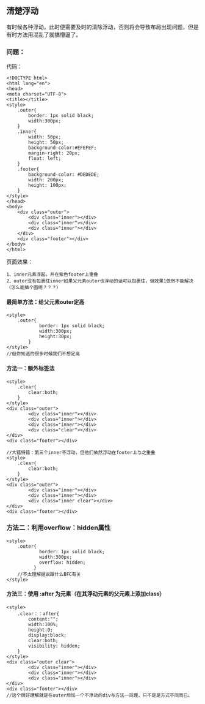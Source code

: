 ## 清楚浮动
有时候各种浮动，此时便需要及时的清除浮动，否则将会导致布局出现问题，但是有时方法用混乱了就搞懵逼了。
### 问题：
代码：

	<!DOCTYPE html>
	<html lang="en">
	<head>
    <meta charset="UTF-8">
    <title></title>
    <style>
        .outer{
            border: 1px solid black;
            width:300px;
        }
        .inner{
            width: 50px;
            height: 50px;
            background-color:#EFEFEF;
            margin-right: 20px;
            float: left;
        }
        .footer{
            background-color: #DEDEDE;
            width: 200px;
            height: 100px;
        }
    </style>
	</head>
	<body>
	    <div class="outer">
	        <div class="inner"></div>
	        <div class="inner"></div>
	        <div class="inner"></div>
	    </div>
	    <div class="footer"></div>
	</body>
	</html>
	
页面效果：

	1、inner元素浮起，并在紫色footer上重叠
	2、outer没有包裹住inner如果父元素outer也浮动的话可以包裹住，但效果1依然不能解决
	（怎么能插个图呢？？？）
#### 最简单方法：给父元素outer定高
	<style>
		.outer{
	            border: 1px solid black;
	            width:300px;
	            height:30px;
	        }
	</style>
	//但你知道的很多时候我们不想定高
	
#### 方法一：额外标签法

	<style>
		.clear{
			clear:both;
		}
	</style>
	<div class="outer">
	        <div class="inner"></div>
	        <div class="inner"></div>
	        <div class="inner"></div>
			<div class="clear"></div>
	</div>
	<div class="footer"></div>
	
	//大错特错：第三个inner不浮动，但他们依然浮动在footer上与之重叠
	<style>
		.clear{
			clear:both;
		}
	</style>
	<div class="outer">
	        <div class="inner"></div>
	        <div class="inner"></div>
	        <div class="inner clear"></div>
	</div>
	<div class="footer"></div>


### 方法二：利用overflow：hidden属性
	<style>
		.outer{
	            border: 1px solid black;
	            width:300px;
	            overflow: hidden;
		      }
		//不太理解据说跟什么BFC有关
	</style>
#### 方法三：使用 :after 为元素（在其浮动元素的父元素上添加class）

	<style>
		.clear：：after{
			content:"";
			width:100%;
			height:0;
			display:block;
			clear:both;
			visibility: hidden;
		}
	</style>
	<div class="outer clear">
	        <div class="inner"></div>
	        <div class="inner"></div>
	        <div class="inner"></div>
	</div>
	<div class="footer"></div>
	//这个很好理解就是在outer后加一个不浮动的div与方法一同理，只不是是方式不同而已。
